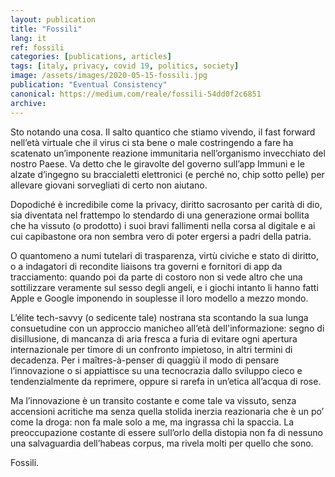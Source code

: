 ```yaml
---
layout: publication
title: "Fossili"
lang: it
ref: fossili
categories: [publications, articles]
tags: [italy, privacy, covid 19, politics, society]
image: /assets/images/2020-05-15-fossili.jpg
publication: "Eventual Consistency"
canonical: https://medium.com/reale/fossili-54dd0f2c6851
archive:
---
```


Sto notando una cosa. Il salto quantico che stiamo vivendo, il fast forward nell’età virtuale che il virus ci sta bene o male costringendo a fare ha scatenato un’imponente reazione immunitaria nell’organismo invecchiato del nostro Paese. Va detto che le giravolte del governo sull’app Immuni e le alzate d’ingegno su braccialetti elettronici (e perché no, chip sotto pelle) per allevare giovani sorvegliati di certo non aiutano.

Dopodiché è incredibile come la privacy, diritto sacrosanto per carità di dio, sia diventata nel frattempo lo stendardo di una generazione ormai bollita che ha vissuto (o prodotto) i suoi bravi fallimenti nella corsa al digitale e ai cui capibastone ora non sembra vero di poter ergersi a padri della patria.

O quantomeno a numi tutelari di trasparenza, virtù civiche e stato di diritto, o a indagatori di recondite liaisons tra governi e fornitori di app da tracciamento: quando poi da parte di costoro non si vede altro che una sottilizzare veramente sul sesso degli angeli, e i giochi intanto li hanno fatti Apple e Google imponendo in souplesse il loro modello a mezzo mondo.

L’élite tech-savvy (o sedicente tale) nostrana sta scontando la sua lunga consuetudine con un approccio manicheo all’età dell'informazione: segno di disillusione, di mancanza di aria fresca a furia di evitare ogni apertura internazionale per timore di un confronto impietoso, in altri termini di decadenza. Per i maîtres-à-penser di quaggiù il modo di pensare l’innovazione o si appiattisce su una tecnocrazia dallo sviluppo cieco e tendenzialmente da reprimere, oppure si rarefa in un’etica all’acqua di rose.

Ma l’innovazione è un transito costante e come tale va vissuto, senza accensioni acritiche ma senza quella stolida inerzia reazionaria che è un po’ come la droga: non fa male solo a me, ma ingrassa chi la spaccia. La preoccupazione costante di essere sull’orlo della distopia non fa di nessuno una salvaguardia dell’habeas corpus, ma rivela molti per quello che sono.

Fossili.
